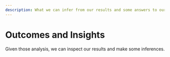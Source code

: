 ```yaml
---
description: What we can infer from our results and some answers to our research questions
---
```


# Outcomes and Insights

Given those analysis, we can inspect our results and make some inferences.&#x20;

